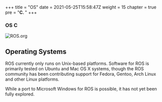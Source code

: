 +++
title = "OS"
date = 2021-05-25T15:58:47Z
weight = 15
chapter = true
pre = "<b>C. </b>"
+++

### OS C

![ROS.org](http://wiki.ros.org/custom/images/ros_org.png)

## Operating Systems

ROS currently only runs on Unix-based platforms. Software for ROS is primarily tested on Ubuntu and Mac OS X systems, though the ROS community has been contributing support for Fedora, Gentoo, Arch Linux and other Linux platforms.

While a port to Microsoft Windows for ROS is possible, it has not yet been fully explored.
